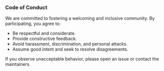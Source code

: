 ### Code of Conduct

We are committed to fostering a welcoming and inclusive community. By participating, you agree to:

- Be respectful and considerate.
- Provide constructive feedback.
- Avoid harassment, discrimination, and personal attacks.
- Assume good intent and seek to resolve disagreements.

If you observe unacceptable behavior, please open an issue or contact the maintainers.

